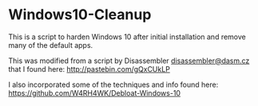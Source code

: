 # Windows10-Cleanup
This is a script to harden Windows 10 after initial installation and remove many of the default apps.

This was modified from a script by  Disassembler <disassembler@dasm.cz> that I found here:  http://pastebin.com/gQxCUkLP

I also incorporated some of the techniques and info found here:  https://github.com/W4RH4WK/Debloat-Windows-10

